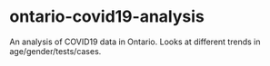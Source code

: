 # ontario-covid19-analysis
 An analysis of COVID19 data in Ontario. Looks at different trends in age/gender/tests/cases.
